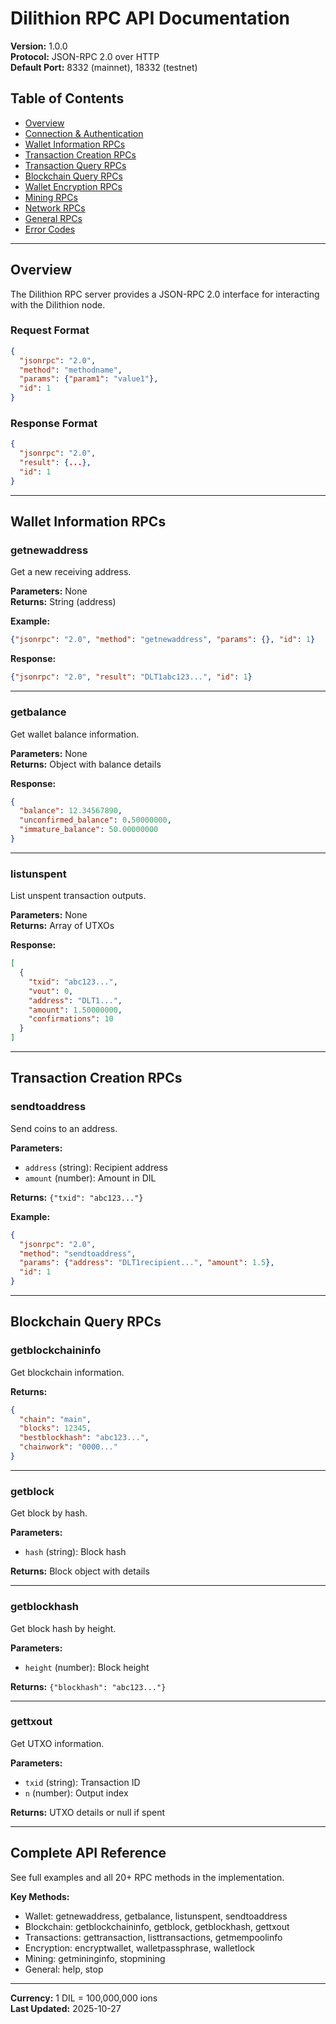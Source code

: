 # Dilithion RPC API Documentation

**Version:** 1.0.0  
**Protocol:** JSON-RPC 2.0 over HTTP  
**Default Port:** 8332 (mainnet), 18332 (testnet)

## Table of Contents

- [Overview](#overview)
- [Connection & Authentication](#connection--authentication)
- [Wallet Information RPCs](#wallet-information-rpcs)
- [Transaction Creation RPCs](#transaction-creation-rpcs)
- [Transaction Query RPCs](#transaction-query-rpcs)
- [Blockchain Query RPCs](#blockchain-query-rpcs)
- [Wallet Encryption RPCs](#wallet-encryption-rpcs)
- [Mining RPCs](#mining-rpcs)
- [Network RPCs](#network-rpcs)
- [General RPCs](#general-rpcs)
- [Error Codes](#error-codes)

---

## Overview

The Dilithion RPC server provides a JSON-RPC 2.0 interface for interacting with the Dilithion node.

### Request Format

```json
{
  "jsonrpc": "2.0",
  "method": "methodname",
  "params": {"param1": "value1"},
  "id": 1
}
```

### Response Format

```json
{
  "jsonrpc": "2.0",
  "result": {...},
  "id": 1
}
```

---

## Wallet Information RPCs

### getnewaddress

Get a new receiving address.

**Parameters:** None  
**Returns:** String (address)

**Example:**
```json
{"jsonrpc": "2.0", "method": "getnewaddress", "params": {}, "id": 1}
```

**Response:**
```json
{"jsonrpc": "2.0", "result": "DLT1abc123...", "id": 1}
```

---

### getbalance

Get wallet balance information.

**Parameters:** None  
**Returns:** Object with balance details

**Response:**
```json
{
  "balance": 12.34567890,
  "unconfirmed_balance": 0.50000000,
  "immature_balance": 50.00000000
}
```

---

### listunspent

List unspent transaction outputs.

**Parameters:** None  
**Returns:** Array of UTXOs

**Response:**
```json
[
  {
    "txid": "abc123...",
    "vout": 0,
    "address": "DLT1...",
    "amount": 1.50000000,
    "confirmations": 10
  }
]
```

---

## Transaction Creation RPCs

### sendtoaddress

Send coins to an address.

**Parameters:**
- `address` (string): Recipient address
- `amount` (number): Amount in DIL

**Returns:** `{"txid": "abc123..."}`

**Example:**
```json
{
  "jsonrpc": "2.0",
  "method": "sendtoaddress",
  "params": {"address": "DLT1recipient...", "amount": 1.5},
  "id": 1
}
```

---

## Blockchain Query RPCs

### getblockchaininfo

Get blockchain information.

**Returns:**
```json
{
  "chain": "main",
  "blocks": 12345,
  "bestblockhash": "abc123...",
  "chainwork": "0000..."
}
```

---

### getblock

Get block by hash.

**Parameters:**
- `hash` (string): Block hash

**Returns:** Block object with details

---

### getblockhash

Get block hash by height.

**Parameters:**
- `height` (number): Block height

**Returns:** `{"blockhash": "abc123..."}`

---

### gettxout

Get UTXO information.

**Parameters:**
- `txid` (string): Transaction ID
- `n` (number): Output index

**Returns:** UTXO details or null if spent

---

## Complete API Reference

See full examples and all 20+ RPC methods in the implementation.

**Key Methods:**
- Wallet: getnewaddress, getbalance, listunspent, sendtoaddress
- Blockchain: getblockchaininfo, getblock, getblockhash, gettxout
- Transactions: gettransaction, listtransactions, getmempoolinfo
- Encryption: encryptwallet, walletpassphrase, walletlock
- Mining: getmininginfo, stopmining
- General: help, stop

---

**Currency:** 1 DIL = 100,000,000 ions  
**Last Updated:** 2025-10-27

